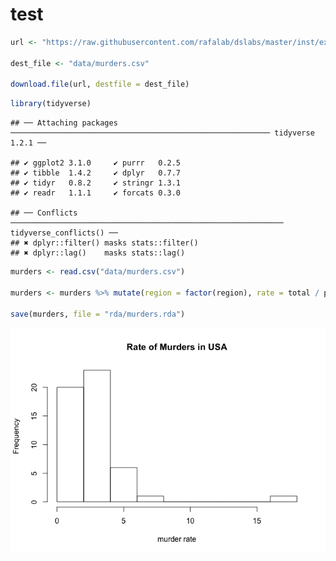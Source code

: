 test
================

``` r
url <- "https://raw.githubusercontent.com/rafalab/dslabs/master/inst/extdata/murders.csv" 

dest_file <- "data/murders.csv" 

download.file(url, destfile = dest_file)
```

``` r
library(tidyverse)
```

    ## ── Attaching packages ────────────────────────────────────────────────────────── tidyverse 1.2.1 ──

    ## ✔ ggplot2 3.1.0     ✔ purrr   0.2.5
    ## ✔ tibble  1.4.2     ✔ dplyr   0.7.7
    ## ✔ tidyr   0.8.2     ✔ stringr 1.3.1
    ## ✔ readr   1.1.1     ✔ forcats 0.3.0

    ## ── Conflicts ───────────────────────────────────────────────────────────── tidyverse_conflicts() ──
    ## ✖ dplyr::filter() masks stats::filter()
    ## ✖ dplyr::lag()    masks stats::lag()

``` r
murders <- read.csv("data/murders.csv")

murders <- murders %>% mutate(region = factor(region), rate = total / population * 10^5)

save(murders, file = "rda/murders.rda")                              
```

![](murder_explore_files/figure-markdown_github/histogram-1.png)
